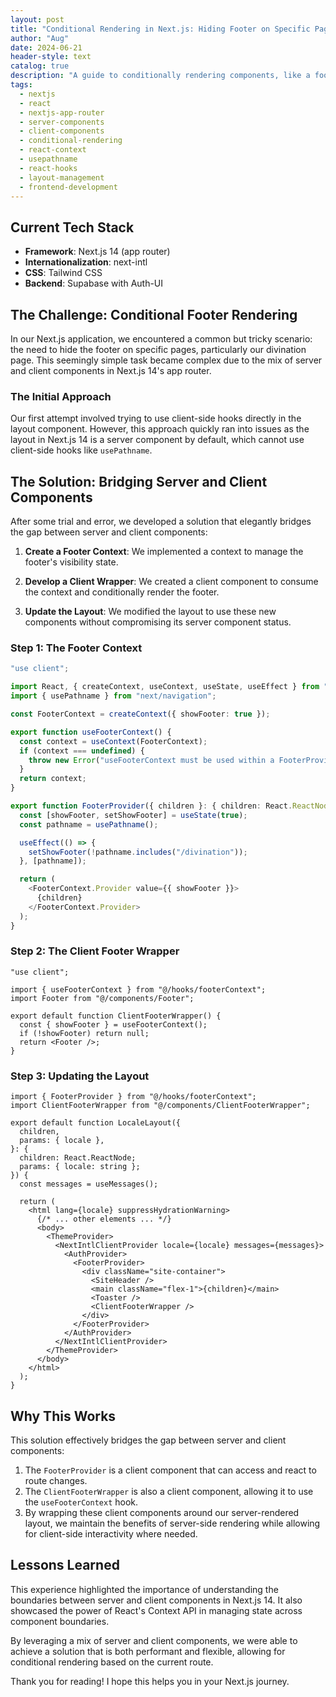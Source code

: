```yaml
---
layout: post
title: "Conditional Rendering in Next.js: Hiding Footer on Specific Pages"
author: "Aug"
date: 2024-06-21
header-style: text
catalog: true
description: "A guide to conditionally rendering components, like a footer, in a Next.js 14 (App Router) application by bridging server and client components using React Context API and usePathname."
tags:
  - nextjs
  - react
  - nextjs-app-router
  - server-components
  - client-components
  - conditional-rendering
  - react-context
  - usepathname
  - react-hooks
  - layout-management
  - frontend-development
---
```


## Current Tech Stack

- **Framework**: Next.js 14 (app router)
- **Internationalization**: next-intl
- **CSS**: Tailwind CSS
- **Backend**: Supabase with Auth-UI

## The Challenge: Conditional Footer Rendering

In our Next.js application, we encountered a common but tricky scenario: the need to hide the footer on specific pages, particularly our divination page. This seemingly simple task became complex due to the mix of server and client components in Next.js 14's app router.

### The Initial Approach

Our first attempt involved trying to use client-side hooks directly in the layout component. However, this approach quickly ran into issues as the layout in Next.js 14 is a server component by default, which cannot use client-side hooks like `usePathname`.

## The Solution: Bridging Server and Client Components

After some trial and error, we developed a solution that elegantly bridges the gap between server and client components:

1. **Create a Footer Context**: We implemented a context to manage the footer's visibility state.

2. **Develop a Client Wrapper**: We created a client component to consume the context and conditionally render the footer.

3. **Update the Layout**: We modified the layout to use these new components without compromising its server component status.

### Step 1: The Footer Context

```typescript
"use client";

import React, { createContext, useContext, useState, useEffect } from "react";
import { usePathname } from "next/navigation";

const FooterContext = createContext({ showFooter: true });

export function useFooterContext() {
  const context = useContext(FooterContext);
  if (context === undefined) {
    throw new Error("useFooterContext must be used within a FooterProvider");
  }
  return context;
}

export function FooterProvider({ children }: { children: React.ReactNode }) {
  const [showFooter, setShowFooter] = useState(true);
  const pathname = usePathname();

  useEffect(() => {
    setShowFooter(!pathname.includes("/divination"));
  }, [pathname]);

  return (
    <FooterContext.Provider value={{ showFooter }}>
      {children}
    </FooterContext.Provider>
  );
}
```

### Step 2: The Client Footer Wrapper

```tsx
"use client";

import { useFooterContext } from "@/hooks/footerContext";
import Footer from "@/components/Footer";

export default function ClientFooterWrapper() {
  const { showFooter } = useFooterContext();
  if (!showFooter) return null;
  return <Footer />;
}
```

### Step 3: Updating the Layout

```tsx
import { FooterProvider } from "@/hooks/footerContext";
import ClientFooterWrapper from "@/components/ClientFooterWrapper";

export default function LocaleLayout({
  children,
  params: { locale },
}: {
  children: React.ReactNode;
  params: { locale: string };
}) {
  const messages = useMessages();

  return (
    <html lang={locale} suppressHydrationWarning>
      {/* ... other elements ... */}
      <body>
        <ThemeProvider>
          <NextIntlClientProvider locale={locale} messages={messages}>
            <AuthProvider>
              <FooterProvider>
                <div className="site-container">
                  <SiteHeader />
                  <main className="flex-1">{children}</main>
                  <Toaster />
                  <ClientFooterWrapper />
                </div>
              </FooterProvider>
            </AuthProvider>
          </NextIntlClientProvider>
        </ThemeProvider>
      </body>
    </html>
  );
}
```

## Why This Works

This solution effectively bridges the gap between server and client components:

1. The `FooterProvider` is a client component that can access and react to route changes.
2. The `ClientFooterWrapper` is also a client component, allowing it to use the `useFooterContext` hook.
3. By wrapping these client components around our server-rendered layout, we maintain the benefits of server-side rendering while allowing for client-side interactivity where needed.

## Lessons Learned

This experience highlighted the importance of understanding the boundaries between server and client components in Next.js 14. It also showcased the power of React's Context API in managing state across component boundaries.

By leveraging a mix of server and client components, we were able to achieve a solution that is both performant and flexible, allowing for conditional rendering based on the current route.

Thank you for reading! I hope this helps you in your Next.js journey.
